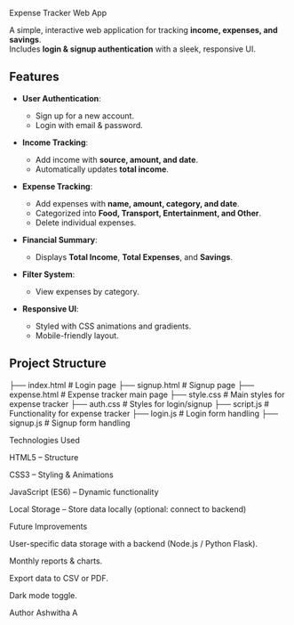  Expense Tracker Web App

A simple, interactive web application for tracking **income, expenses, and savings**.  
Includes **login & signup authentication** with a sleek, responsive UI.


##  Features

- **User Authentication**:
  - Sign up for a new account.
  - Login with email & password.

- **Income Tracking**:
  - Add income with **source, amount, and date**.
  - Automatically updates **total income**.

- **Expense Tracking**:
  - Add expenses with **name, amount, category, and date**.
  - Categorized into **Food, Transport, Entertainment, and Other**.
  - Delete individual expenses.

- **Financial Summary**:
  - Displays **Total Income**, **Total Expenses**, and **Savings**.

- **Filter System**:
  - View expenses by category.

- **Responsive UI**:
  - Styled with CSS animations and gradients.
  - Mobile-friendly layout.


##  Project Structure

├── index.html # Login page
├── signup.html # Signup page
├── expense.html # Expense tracker main page
├── style.css # Main styles for expense tracker
├── auth.css # Styles for login/signup
├── script.js # Functionality for expense tracker
├── login.js # Login form handling
├── signup.js # Signup form handling


Technologies Used

HTML5 – Structure

CSS3 – Styling & Animations

JavaScript (ES6) – Dynamic functionality

Local Storage – Store data locally (optional: connect to backend)


Future Improvements

User-specific data storage with a backend (Node.js / Python Flask).

Monthly reports & charts.

Export data to CSV or PDF.

Dark mode toggle.



Author
Ashwitha A

